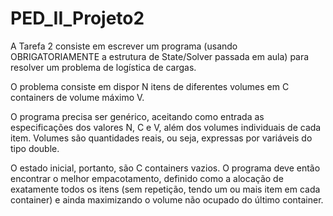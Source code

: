 # PED_II_Projeto2

A Tarefa 2 consiste em escrever um programa (usando OBRIGATORIAMENTE a estrutura de State/Solver passada em aula) para resolver um problema de logística de cargas.  

O problema consiste em dispor N itens de diferentes volumes em C containers de volume máximo V.

O programa precisa ser genérico, aceitando como entrada as especificações dos valores N, C e V, além dos volumes individuais de cada item. Volumes são quantidades reais, ou seja, expressas por variáveis do tipo double.

O estado inicial, portanto, são C containers vazios.
O programa deve então encontrar o melhor empacotamento, definido como a alocação de exatamente todos os itens (sem repetição, tendo um ou mais item em cada container) e ainda maximizando o volume não ocupado do último container.
